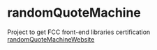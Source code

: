 # randomQuoteMachine
Project to get FCC front-end libraries certification 
[randomQuoteMachineWebsite](www.google.com)
